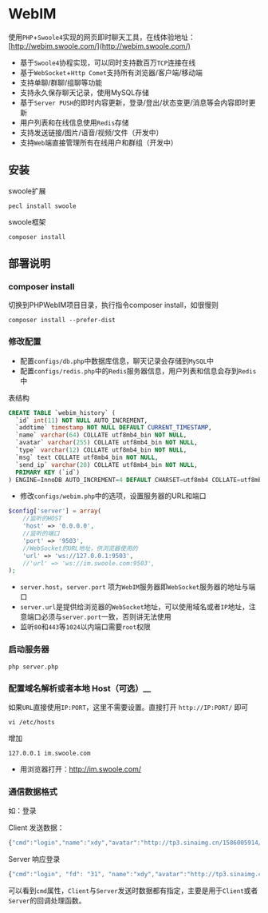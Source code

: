 WebIM
========

使用`PHP`+`Swoole4`实现的网页即时聊天工具，在线体验地址：[http://webim.swoole.com/](http://webim.swoole.com/)

* 基于`Swoole4`协程实现，可以同时支持数百万`TCP`连接在线
* 基于`WebSocket`+`Http Comet`支持所有浏览器/客户端/移动端
* 支持单聊/群聊/组聊等功能
* 支持永久保存聊天记录，使用MySQL存储
* 基于`Server PUSH`的即时内容更新，登录/登出/状态变更/消息等会内容即时更新
* 用户列表和在线信息使用`Redis`存储
* 支持发送链接/图片/语音/视频/文件（开发中）
* 支持`Web`端直接管理所有在线用户和群组（开发中）

安装
----
swoole扩展
```shell
pecl install swoole
```

swoole框架
```shell
composer install
```

部署说明
----

### composer install

切换到PHPWebIM项目目录，执行指令composer install，如很慢则

```shell
composer install --prefer-dist
```

### 修改配置

* 配置`configs/db.php`中数据库信息，聊天记录会存储到`MySQL`中
* 配置`configs/redis.php`中的`Redis`服务器信息，用户列表和信息会存到`Redis`中

表结构
```sql
CREATE TABLE `webim_history` (
  `id` int(11) NOT NULL AUTO_INCREMENT,
  `addtime` timestamp NOT NULL DEFAULT CURRENT_TIMESTAMP,
  `name` varchar(64) COLLATE utf8mb4_bin NOT NULL,
  `avatar` varchar(255) COLLATE utf8mb4_bin NOT NULL,
  `type` varchar(12) COLLATE utf8mb4_bin NOT NULL,
  `msg` text COLLATE utf8mb4_bin NOT NULL,
  `send_ip` varchar(20) COLLATE utf8mb4_bin NOT NULL,
  PRIMARY KEY (`id`)
) ENGINE=InnoDB AUTO_INCREMENT=4 DEFAULT CHARSET=utf8mb4 COLLATE=utf8mb4_bin
```

* 修改`configs/webim.php`中的选项，设置服务器的URL和端口
```php
$config['server'] = array(
    //监听的HOST
    'host' => '0.0.0.0',
    //监听的端口
    'port' => '9503',
    //WebSocket的URL地址，供浏览器使用的
    'url' => 'ws://127.0.0.1:9503',
    //'url' => 'ws://im.swoole.com:9503',
);
```

* `server.host`，`server.port` 项为`WebIM`服务器即`WebSocket`服务器的地址与端口
* `server.url`是提供给浏览器的`WebSocket`地址，可以使用域名或者`IP`地址，注意端口必须与`server.port`一致，否则讲无法使用
* 监听`80`和`443`等`1024`以内端口需要`root`权限


### 启动服务器

```shell
php server.php
```


### 配置域名解析或者本地 Host（可选）__

如果`URL`直接使用`IP:PORT`，这里不需要设置。直接打开 `http://IP:PORT/` 即可

```shell
vi /etc/hosts
```

增加

```shell
127.0.0.1 im.swoole.com
```

* 用浏览器打开：http://im.swoole.com/



### 通信数据格式

如：登录

Client 发送数据：

```js
{"cmd":"login","name":"xdy","avatar":"http://tp3.sinaimg.cn/1586005914/50/5649388281/1"}
```

Server 响应登录

```js
{"cmd":"login", "fd": "31", "name":"xdy","avatar":"http://tp3.sinaimg.cn/1586005914/50/5649388281/1"}
```

可以看到`cmd`属性，`Client`与`Server`发送时数据都有指定，主要是用于`Client`或者`Server`的回调处理函数。

